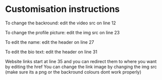 # Customisation instructions

To change the backround:
edit the video src on line 12

To change the profile picture:
edit the img src on line 23

To edit the name:
edit the header on line 27

To edit the bio text:
edit the header on line 31

Website links start at line 35 and you can redirect them to where you want by editing the href
You can change the link image by changing the img src (make sure its a png or the backround colours dont work properly)


